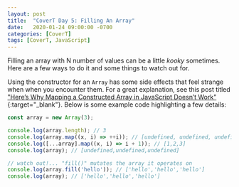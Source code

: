 ```yaml
---
layout: post
title:  "CoverT Day 5: Filling An Array"
date:   2020-01-24 09:00:00 -0700
categories: [CoverT]
tags: [CoverT, JavaScript]
---
```


Filling an array with N number of values can be a little _kooky_ sometimes. Here are a few ways to do it and some things to watch out for.

Using the constructor for an `Array` has some side effects that feel strange when when you encounter them. For a great explanation, see this post titled ["Here’s Why Mapping a Constructed Array in JavaScript Doesn’t Work"](https://itnext.io/heres-why-mapping-a-constructed-array-doesn-t-work-in-javascript-f1195138615a){:target="_blank"}. Below is some example code highlighting a few details:

```javascript
const array = new Array(3);

console.log(array.length); // 3
console.log(array.map((x, i) => ++i)); // [undefined, undefined, undefined]
console.log([...array].map((x, i) => i + 1)); // [1,2,3]
console.log(array); // [undefined,undefined,undefined]

// watch out!... "fill()" mutates the array it operates on
console.log(array.fill('hello')); // ['hello','hello','hello']
console.log(array); // ['hello','hello','hello']
```
